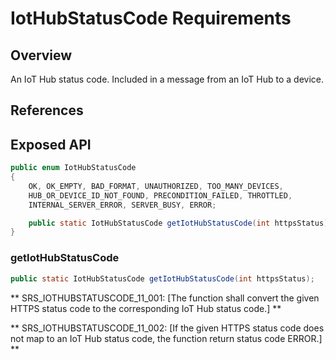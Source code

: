 # IotHubStatusCode Requirements

## Overview

An IoT Hub status code. Included in a message from an IoT Hub to a device.

## References

## Exposed API

```java
public enum IotHubStatusCode
{
    OK, OK_EMPTY, BAD_FORMAT, UNAUTHORIZED, TOO_MANY_DEVICES,
    HUB_OR_DEVICE_ID_NOT_FOUND, PRECONDITION_FAILED, THROTTLED,
    INTERNAL_SERVER_ERROR, SERVER_BUSY, ERROR;

    public static IotHubStatusCode getIotHubStatusCode(int httpsStatus);
}
```


### getIotHubStatusCode

```java
public static IotHubStatusCode getIotHubStatusCode(int httpsStatus);
```

** SRS_IOTHUBSTATUSCODE_11_001: [The function shall convert the given HTTPS status code to the corresponding IoT Hub status code.] ** 

** SRS_IOTHUBSTATUSCODE_11_002: [If the given HTTPS status code does not map to an IoT Hub status code, the function return status code ERROR.] ** 

